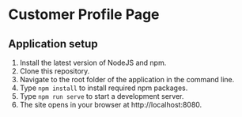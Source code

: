 # Customer Profile Page

## Application setup

1. Install the latest version of NodeJS and npm.
2. Clone this repository.
3. Navigate to the root folder of the application in the command line.
4. Type `npm install` to install required npm packages.
5. Type `npm run serve` to start a development server.
6. The site opens in your browser at http://localhost:8080.
